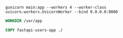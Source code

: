 
```shell
gunicorn main:app --workers 4 --worker-class uvicorn.workers.UvicornWorker --bind 0.0.0.0:8000
```

```Dockerfile
WORKDIR /var/app

COPY fastapi-users-app ./
```
